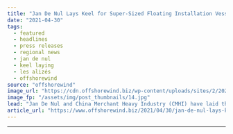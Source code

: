 ```yaml
---
title: "Jan De Nul Lays Keel for Super-Sized Floating Installation Vessel"
date: "2021-04-30"
tags: 
  - featured
  - headlines
  - press releases
  - regional news
  - jan de nul
  - keel laying
  - les alizés
  - offshorewind
source: "offshorewind"
image_url: "https://cdn.offshorewind.biz/wp-content/uploads/sites/2/2021/04/30085003/Keel-Laid-for-Les-Aliz%C3%A9s.jpg"
image_fp: "/assets/img/post_thumbnails/14.jpg"
lead: "Jan De Nul and China Merchant Heavy Industry (CMHI) have laid the keel for"
article_url: "https://www.offshorewind.biz/2021/04/30/jan-de-nul-lays-keel-for-super-sized-floating-installation-vessel/"
---
```


---
